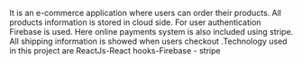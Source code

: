 
It is an e-commerce application where users can order their products. All products information is stored in cloud side. For user authentication Firebase is used. Here online payments system is also included using stripe. All shipping information is showed when users checkout .Technology used in this project are ReactJs-React hooks-Firebase - stripe
